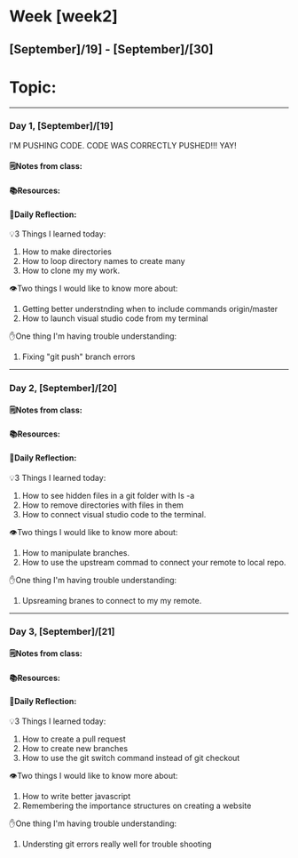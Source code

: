# Week [week2]
## [September]/19] - [September]/[30]

# Topic:

___

### Day 1, [September]/[19]
I'M PUSHING CODE. CODE WAS CORRECTLY PUSHED!!! YAY!
#### 🗒️Notes from class:

#### 📚Resources:


#### 💭Daily Reflection:

💡3 Things I learned today:
1. How to make directories
2. How to loop directory names to create many
3. How to clone my my work.

👁️Two things I would like to know more about:
1. Getting better understnding when to include commands origin/master
2. How to launch visual studio code from my terminal

✋One thing I'm having trouble understanding:
1. Fixing "git push" branch errors


___

### Day 2, [September]/[20] 

#### 🗒️Notes from class:

#### 📚Resources:


#### 💭Daily Reflection:

💡3 Things I learned today:
1. How to see hidden files in a git folder with ls -a
2. How to remove directories with files in them
3. How to connect visual studio code to the terminal.

👁️Two things I would like to know more about:
1. How to manipulate branches.
2. How to use the upstream commad to connect your remote to local repo.

✋One thing I'm having trouble understanding:
1. Upsreaming branes to connect to my my remote.

___

### Day 3, [September]/[21]
#### 🗒️Notes from class:

#### 📚Resources:


#### 💭Daily Reflection:

💡3 Things I learned today:
1. How to create a pull request
2. How to create new branches
3. How to use the git switch command instead of git checkout

👁️Two things I would like to know more about:
1. How to write better javascript 
2. Remembering the importance structures on creating a website

✋One thing I'm having trouble understanding:
1. Understing git errors really well for trouble shooting
 

